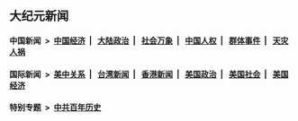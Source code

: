 ## 大纪元新闻

#### 中国新闻 &nbsp;>&nbsp; [中国经济](indexes/ncid283/README.md?05122045) &nbsp;| &nbsp; [大陆政治](indexes/ncid277/README.md?05122045) &nbsp;| &nbsp; [社会万象](indexes/ncid282/README.md?05122045) &nbsp;| &nbsp; [中国人权](indexes/ncid278/README.md?05122045) &nbsp;| &nbsp; [群体事件](indexes/ncid279/README.md?05122045) &nbsp;| &nbsp; [天灾人祸](indexes/ncid280/README.md?05122045)

#### 国际新闻 &nbsp;>&nbsp; [美中关系](indexes/nf1412576/README.md?05122045) &nbsp;| &nbsp; [台湾新闻](indexes/ncid1349361/README.md?05122045) &nbsp;| &nbsp; [香港新闻](indexes/ncid1349362/README.md?05122045) &nbsp;| &nbsp; [美国政治](indexes/ncid1078159/README.md?05122045) &nbsp;| &nbsp; [美国社会](indexes/ncid1078160/README.md?05122045) &nbsp;| &nbsp; [美国经济](indexes/ncid1078158/README.md?05122045)

#### 特别专题 &nbsp;>&nbsp; [中共百年历史](https://github.com/epoch-news/epoch-special/blob/master/README.md?05122045)  
